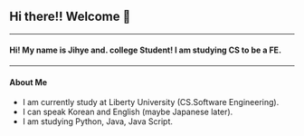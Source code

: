 ## Hi there!! Welcome 👋
___
#### Hi! My name is Jihye and. college Student! I am studying CS to be a FE. 
___
#### About Me
- I am currently study at Liberty University (CS.Software Engineering). 
- I can speak Korean and English (maybe Japanese later). 
- I am studying Python, Java, Java Script.
<!--
**GhyeLee/GhyeLee** is a ✨ _special_ ✨ repository because its `README.md` (this file) appears on your GitHub profile.

Here are some ideas to get you started:

- 🔭 I’m currently working on ...
- 🌱 I’m currently learning ...
- 👯 I’m looking to collaborate on ...
- 🤔 I’m looking for help with ...
- 💬 Ask me about ...
- 📫 How to reach me: ...
- 😄 Pronouns: ...
- ⚡ Fun fact: ...
-->

